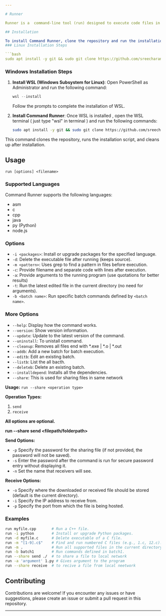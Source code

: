 ```yaml
---

# Runner

Runner is a  command-line tool (run) designed to execute code files in various supported languages and provide additional functionalities. Supports only in linux

## Installation

To install Command Runner, clone the repository and run the installation script:
### Linux Installation Steps

```bash
sudo apt install -y git && sudo git clone https://github.com/sreecharan7/runner.git && cd runner && sudo bash install.sh && cd .. && sudo rm -rf runner
```

### Windows Installation Steps

1. **Install WSL (Windows Subsystem for Linux)**:
   Open PowerShell as Administrator and run the following command:
   ```powershell
   wsl --install
   ```
   Follow the prompts to complete the installation of WSL.

2. **Install Command Runner**:
   Once WSL is installed , open the WSL terminal ( just type "wsl" in terminal ) and run the following commands:
   ```bash
   sudo apt install -y git && sudo git clone https://github.com/sreecharan7/runner.git && cd runner && sudo bash install.sh && cd .. && sudo rm -rf runner
   ```

This command clones the repository, runs the installation script, and cleans up after installation.

## Usage

```
run [options] <filename>
```

### Supported Languages

Command Runner supports the following languages:
- asm
- c
- cpp
- java
- py (Python)
- node.js

### Options

- `-i <packages>`: Install or upgrade packages for the specified language.
- `-d`: Delete the executable file after running (keeps source).
- `-m <pattern>`: Uses grep to find a pattern in files before execution.
- `-c`: Provide filename and separate code with lines after execution.
- `-a`: Provide arguments to the running program (use quotations for better results)
- `-t`: Run the latest edited file in the current directory (no need for arguments).
- `-b <batch name>`: Run specific batch commands defined by `<batch name>`.

### More Options

- `--help`: Display how the command works.
- `--version`: Show version information.
- `--update`: Update to the latest version of the command.
- `--uninstall`: To unistall command.
- `--cleanup`: Removes all files end with *.exe | *.o | *.out
- `--addb`: Add a new batch for batch execution.
- `--editb`: Edit an existing batch.
- `--listb`: List the all bacth.
- `--deleteb`: Delete an existing batch.
- `--installdepend`:  Installs all the dependencies.
- `--share`: This  is used for sharing files in same network

**Usage:** `run --share <operation type>`

**Operation Types:**
1. `send`
2. `receive`

**All options are optional.**

**run --share send <filepath/folderpath>**

**Send Options:**
- `-p`  Specify the password for the sharing file (if not provided, the password will not be saved).
- `-s`  Enter the password after the command is run for secure password entry without displaying it.
- `-n`  Set the name that receivers will see.

**Receive Options:**
- `-o`  Specify where the downloaded or received file should be stored (default is the current directory).
- `-i`  Specify the IP address to receive from.
- `-p`  Specify the port from which the file is being hosted.


### Examples

```bash
run myfile.cpp       # Run a C++ file.
run -i python        # Install or upgrade Python packages.
run -d myfile.c      # Delete executable of a C file.
run -m "[1-9].c$"    # Find and run numbered C files (e.g., 1.c, 12.c).
run -m .             # Run all supported files in the current directory.
run -b batch1        # Run commands defined in batch1.
run --share send ./  # to share a file to local network
run -a 'argument' 1.py # Gives argument to the program 
run --share receive  # to recive a file from local neetwork
```

## Contributing

Contributions are welcome! If you encounter any issues or have suggestions, please create an issue or submit a pull request in this repository.


---
```

